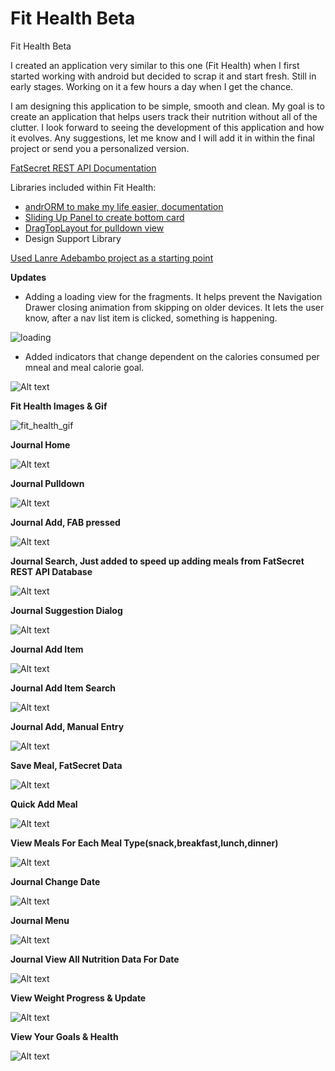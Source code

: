 # Fit Health Beta
Fit Health Beta

I created an application very similar to this one (Fit Health) when I first started working with android but decided to scrap it and start fresh. Still in early stages. Working on it a few hours a day when I get the chance.  

I am designing this application to be simple, smooth and clean.  My goal is to create an application that helps users track their nutrition without all of the clutter.  I look forward to seeing the development of this application and how it evolves. Any suggestions, let me know and I will add it in within the final project or send you a personalized version. 
 
[FatSecret REST API Documentation ](http://platform.fatsecret.com/api/Default.aspx?screen=rapih) 

Libraries included within Fit Health:
- [andrORM to make my life easier, documentation](http://androrm.com/) 
- [Sliding Up Panel to create bottom card](https://github.com/umano/AndroidSlidingUpPanel) 
- [DragTopLayout for pulldown view](https://github.com/chenupt/DragTopLayout) 
- Design Support Library


[Used Lanre Adebambo project as a starting point](https://github.com/lanre-ade/Calorie-Tracker) 

**Updates**
- Adding a loading view for the fragments. It helps prevent the Navigation Drawer closing animation from skipping on older devices. It lets the user know, after a nav list item is clicked, something is happening.

![loading](https://cloud.githubusercontent.com/assets/7454787/8195910/31c1311e-1454-11e5-9b1e-9aa57c475363.gif)

- Added indicators that change dependent on the calories consumed per mneal and meal calorie goal. 

![Alt text](https://cloud.githubusercontent.com/assets/7454787/8120868/396b7252-1072-11e5-8109-bbff2663acbb.png "Journal Home")



**Fit Health Images & Gif**

![fit_health_gif](https://cloud.githubusercontent.com/assets/7454787/8091345/5691008c-0f81-11e5-90ca-50acc587e798.gif)


**Journal Home**

![Alt text](https://cloud.githubusercontent.com/assets/7454787/8090459/11de166e-0f7c-11e5-8ef2-56b259f949ab.PNG "Journal Home")

**Journal Pulldown**

![Alt text](https://cloud.githubusercontent.com/assets/7454787/8090455/11da7df6-0f7c-11e5-9c0c-26999cf5ff67.PNG "Journal Home")

**Journal Add, FAB pressed**

![Alt text](https://cloud.githubusercontent.com/assets/7454787/8090457/11dc4514-0f7c-11e5-9b74-421f7a716fa1.PNG "Journal Home")

**Journal Search, Just added to speed up adding meals from FatSecret REST API Database**

![Alt text](https://cloud.githubusercontent.com/assets/7454787/8090456/11dbf618-0f7c-11e5-9763-a8b6e5dc9aa3.PNG "Journal Home")

**Journal Suggestion Dialog**

![Alt text](https://cloud.githubusercontent.com/assets/7454787/8090458/11dc6e68-0f7c-11e5-8be4-d65d5f7b6ca9.PNG "Journal Home")

**Journal Add Item**

![Alt text](https://cloud.githubusercontent.com/assets/7454787/8090460/11de5eee-0f7c-11e5-934e-348b0aaa0b81.PNG "Journal Home")

**Journal Add Item Search**

![Alt text](https://cloud.githubusercontent.com/assets/7454787/8090463/11e69f0a-0f7c-11e5-803b-c4a9d0b5cd4a.PNG "Journal Home")

**Journal Add, Manual Entry**

![Alt text](https://cloud.githubusercontent.com/assets/7454787/8090461/11e3fd36-0f7c-11e5-8da8-367b05360be0.PNG "Journal Home")

**Save Meal, FatSecret Data**

![Alt text](https://cloud.githubusercontent.com/assets/7454787/8090465/11e84594-0f7c-11e5-9b34-03c6ae8a8fbf.PNG "Journal Home")

**Quick Add Meal**

![Alt text](https://cloud.githubusercontent.com/assets/7454787/8090468/11eec978-0f7c-11e5-9c77-5bf6ec6a8862.PNG "Journal Home")

**View Meals For Each Meal Type(snack,breakfast,lunch,dinner)**

![Alt text](https://cloud.githubusercontent.com/assets/7454787/8090464/11e774f2-0f7c-11e5-9af4-a2190a310e67.PNG "Journal Home")

**Journal Change Date**

![Alt text](https://cloud.githubusercontent.com/assets/7454787/8090462/11e5249a-0f7c-11e5-8f2f-c2c877b82a06.PNG "Journal Home")

**Journal Menu**

![Alt text](https://cloud.githubusercontent.com/assets/7454787/8090466/11ebde66-0f7c-11e5-9c2a-80827f71ff8c.PNG "Journal Home")

**Journal View All Nutrition Data For Date**

![Alt text](https://cloud.githubusercontent.com/assets/7454787/8090467/11ee85da-0f7c-11e5-82fe-61f725706bb7.PNG "Journal Home")

**View Weight Progress & Update**

![Alt text](https://cloud.githubusercontent.com/assets/7454787/8090469/11ef59e2-0f7c-11e5-95a1-a7cc9d5057f3.PNG "Journal Home")

**View Your Goals & Health**

![Alt text](https://cloud.githubusercontent.com/assets/7454787/8090470/11f091b8-0f7c-11e5-8f35-43ee44cc28dc.PNG "Journal Home")
